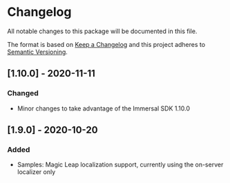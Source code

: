 # Changelog
All notable changes to this package will be documented in this file.

The format is based on [Keep a Changelog](http://keepachangelog.com/en/1.0.0/)
and this project adheres to [Semantic Versioning](http://semver.org/spec/v2.0.0.html).

## [1.10.0] - 2020-11-11
### Changed
- Minor changes to take advantage of the Immersal SDK 1.10.0

## [1.9.0] - 2020-10-20
### Added
- Samples: Magic Leap localization support, currently using the on-server localizer only
